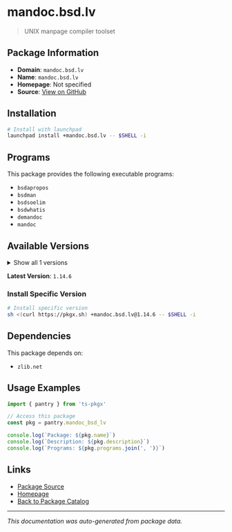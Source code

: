 # mandoc.bsd.lv

> UNIX manpage compiler toolset

## Package Information

- **Domain**: `mandoc.bsd.lv`
- **Name**: `mandoc.bsd.lv`
- **Homepage**: Not specified
- **Source**: [View on GitHub](https://github.com/pkgxdev/pantry/tree/main/projects/mandoc.bsd.lv/package.yml)

## Installation

```bash
# Install with launchpad
launchpad install +mandoc.bsd.lv -- $SHELL -i
```

## Programs

This package provides the following executable programs:

- `bsdapropos`
- `bsdman`
- `bsdsoelim`
- `bsdwhatis`
- `demandoc`
- `mandoc`

## Available Versions

<details>
<summary>Show all 1 versions</summary>

- `1.14.6`

</details>

**Latest Version**: `1.14.6`

### Install Specific Version

```bash
# Install specific version
sh <(curl https://pkgx.sh) +mandoc.bsd.lv@1.14.6 -- $SHELL -i
```

## Dependencies

This package depends on:

- `zlib.net`

## Usage Examples

```typescript
import { pantry } from 'ts-pkgx'

// Access this package
const pkg = pantry.mandoc_bsd_lv

console.log(`Package: ${pkg.name}`)
console.log(`Description: ${pkg.description}`)
console.log(`Programs: ${pkg.programs.join(', ')}`)
```

## Links

- [Package Source](https://github.com/pkgxdev/pantry/tree/main/projects/mandoc.bsd.lv/package.yml)
- [Homepage](#)
- [Back to Package Catalog](../package-catalog.md)

---

*This documentation was auto-generated from package data.*
